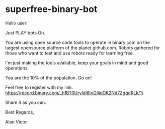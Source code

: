 # superfree-binary-bot
Hello user!

Just PLAY bots On.

You are using open source code tools to operate in binary.com on the largest opensource platform of the planet github.com.
Robots gathered for those who want to test and use robots ready for learning free.

I'm just making the tools available, keep your goals in mind and good operations.

You are the 10% of the population. Go on!

Feel free to register with my link.
https://record.binary.com/_h1BT0Uryldi6tyDIijdDK2Nd7ZgqdRLk/1/

Share it as you can.

Best Regards,

Alan Victor
